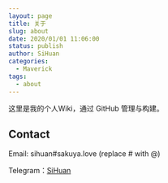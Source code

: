```yaml
---
layout: page
title: 关于
slug: about
date: 2020/01/01 11:06:00
status: publish
author: SiHuan
categories: 
  - Maverick
tags: 
  - about
---
```


这里是我的个人Wiki，通过 GitHub 管理与构建。


## Contact

Email: sihuan#sakuya.love (replace # with @)

Telegram：[SiHuan](https://t.me/Si_Huan)
